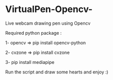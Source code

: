 # VirtualPen-Opencv-
Live webcam drawing pen using Opencv

Required python package :

1- opencv =>  pip install opencv-python

2- cvzone => pip install cvzone

3- pip install mediapipe

Run the script and draw some hearts and enjoy :)

